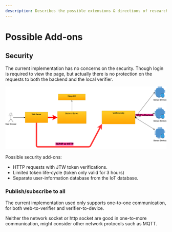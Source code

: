 ```yaml
---
description: Describes the possible extensions & directions of research
---
```


# Possible Add-ons

## Security

The current implementation has no concerns on the security. Though login is required to view the page, but actually there is no protection on the requests to both the backend and the local verifier.

![Authentication is missing on the two communication routes \(the red arrows\)](.gitbook/assets/untitled-diagram-3-.png)

Possible security add-ons:

* HTTP requests with JTW token verifications.
* Limited token life-cycle \(token only valid for 3 hours\)
* Separate user-information database from the IoT database.

### Publish/subscribe to all

The current implementation used only supports one-to-one communication, for both web-to-verifier and verifier-to-device.

Neither the network socket or http socket are good in one-to-more communication, might consider other network protocols such as MQTT.





